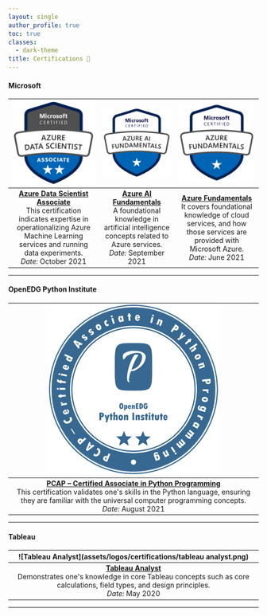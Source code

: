 ```yaml
---
layout: single
author_profile: true
toc: true
classes:
  - dark-theme
title: Certifications 🏅
---
```



#### Microsoft

| ![Azure Data Scientist](assets/logos/certifications/azure-data-scientist-associate-600x600.png) | ![Azure AI Fundamentals](assets/logos/certifications/azure-ai-fundamentals-600x600.png) | ![Azure Fundamentals](assets/logos/certifications/azure-funda.png) |
|:----------------------------------------------------------:|:-------------------------------------------------------:|:------------------------------------------------------:|
| [**Azure Data Scientist Associate**](https://www.microsoft.com/en-us/learning/certification-overview.aspx) <br> This certification indicates expertise in operationalizing Azure Machine Learning services and running data experiments. <br> *Date:* October 2021 | [**Azure AI Fundamentals**](https://www.microsoft.com/en-us/learning/certification-overview.aspx) <br> A foundational knowledge in artificial intelligence concepts related to Azure services. <br> *Date:* September 2021 | [**Azure Fundamentals**](https://www.microsoft.com/en-us/learning/certification-overview.aspx) <br> It covers foundational knowledge of cloud services, and how those services are provided with Microsoft Azure. <br> *Date:* June 2021 |

---

#### OpenEDG Python Institute

| ![PCAP](assets/logos/certifications/pcap-31-xx.png) |
|:---------------------------------------------------:|
| [**PCAP – Certified Associate in Python Programming**](https://pythoninstitute.org/certification/) <br> This certification validates one's skills in the Python language, ensuring they are familiar with the universal computer programming concepts. <br> *Date:* August 2021 |

---

#### Tableau

| ![Tableau Analyst](assets/logos/certifications/tableau analyst.png) |
|:-------------------------------------------------------------------:|
| [**Tableau Analyst**](https://www.tableau.com/learning/certification) <br> Demonstrates one's knowledge in core Tableau concepts such as core calculations, field types, and design principles. <br> *Date:* May 2020 |



<!-- 

## Microsoft Certified: Azure AI Fundamentals

![Microsoft Certified: Azure AI Fundamentals](assets/logos/certifications/azure-ai-fundamentals-600x600.png)
- Issuing Organization: Microsoft
- Date: September 2021

---

## PCAP – Certified Associate in Python Programming

![PCAP – Certified Associate in Python Programming](assets/logos/certifications/pcap-31-xx.png)

- Issuing Organization: OpenEDG Python Institute
- Date: August 2021

---

## Microsoft Certified: Azure Fundamentals

![Microsoft Certified: Azure Fundamentals](assets/logos/certifications/azure-funda.png)

- Issuing Organization: Microsoft
- Date: June 2021

---

<!-- ## Spark and Python for Big data with PySpark

![Spark and Python for Big data with PySpark](/logos/certifications/spark-pyspark.png)

- Issuing Organization: Udemy
- Date: November 2020 -->

---

<!-- ## Databases and SQL for Data Science

![Databases and SQL for Data Science](assets/logos/certifications/databases-sql-data-science.png)

- Issuing Organization: Coursera
- Date: May 2020
- Credential ID: TM4FD929LADJ -->

<!-- ---

## Tableau Analyst

![Tableau Analyst](assets/logos/certifications/tableau analyst.png)

- Issuing Organization: Tableau
- Date: May 2020

---

## Microsoft Certified: Azure Data Scientist Associate

![Microsoft Certified: Azure Data Scientist Associate](assets/logos/certifications/azure-data-scientist-associate-600x600.png)

- Issuing Organization: Microsoft
- Date: October 2021   --> 